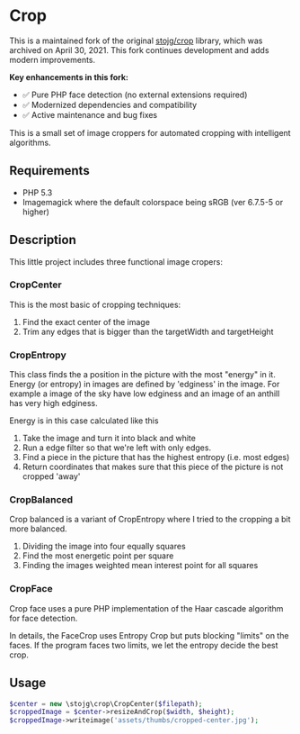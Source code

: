 # Crop

This is a maintained fork of the original [stojg/crop](https://github.com/stojg/crop) library, which was archived on April 30, 2021. This fork continues development and adds modern improvements.

**Key enhancements in this fork:**
- ✅ Pure PHP face detection (no external extensions required)
- ✅ Modernized dependencies and compatibility
- ✅ Active maintenance and bug fixes

This is a small set of image croppers for automated cropping with intelligent algorithms.

## Requirements

 - PHP 5.3
 - Imagemagick where the default colorspace being sRGB (ver 6.7.5-5 or higher)

## Description

This little project includes three functional image cropers:

### CropCenter

 This is the most basic of cropping techniques:

   1. Find the exact center of the image
   2. Trim any edges that is bigger than the targetWidth and targetHeight

### CropEntropy

This class finds the a position in the picture with the most "energy" in it. Energy (or entropy) in
images are defined by 'edginess' in the image. For example a image of the sky have low edginess and
an image of an anthill has very high edginess.

Energy is in this case calculated like this

  1. Take the image and turn it into black and white
  2. Run a edge filter so that we're left with only edges.
  3. Find a piece in the picture that has the highest entropy (i.e. most edges)
  4. Return coordinates that makes sure that this piece of the picture is not cropped 'away'

### CropBalanced

Crop balanced is a variant of CropEntropy where I tried to the cropping a bit more balanced.

  1. Dividing the image into four equally squares
  2. Find the most energetic point per square
  3. Finding the images weighted mean interest point for all squares

### CropFace

Crop face uses a pure PHP implementation of the Haar cascade algorithm for face detection.

In details, the FaceCrop uses Entropy Crop but puts blocking "limits" on the faces.
If the program faces two limits, we let the entropy decide the best crop.


## Usage
``` php
$center = new \stojg\crop\CropCenter($filepath);
$croppedImage = $center->resizeAndCrop($width, $height);
$croppedImage->writeimage('assets/thumbs/cropped-center.jpg');
```
